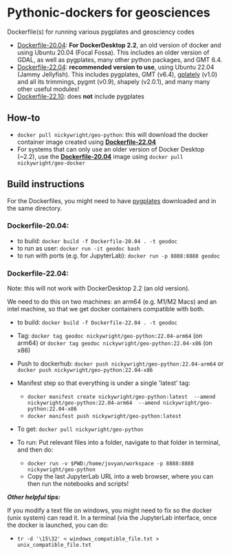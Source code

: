 # Pythonic-dockers for geosciences
Dockerfile(s) for running various pygplates and geosciency codes

- [Dockerfile-20.04](https://github.com/nickywright/super-invention/blob/main/Dockerfile-20.04): **For DockerDesktop 2.2**, an old version of docker and using Ubuntu 20.04 (Focal Fossa). This includes an older version of GDAL, as well as pygplates, many other python packages, and GMT 6.4. 
- [Dockerfile-22.04](https://github.com/nickywright/super-invention/blob/main/Dockerfile-22.04): **recommended version to use**, using Ubuntu 22.04 (Jammy Jellyfish). This includes pygplates, GMT (v6.4), [gplately](https://github.com/GPlates/gplately) (v1.0) and all its trimmings, pygmt (v0.9), shapely (v2.0.1), and many many other useful modules!
- [Dockerfile-22.10](https://github.com/nickywright/super-invention/blob/main/Dockerfile-22.10): does **not** include pygplates

## How-to
- `docker pull nickywright/geo-python`: this will download the docker container image created using **[Dockerfile-22.04](https://github.com/nickywright/super-invention/blob/main/Dockerfile-22.04)**
- For systems that can only use an older version of Docker Desktop (~2.2), use the **[Dockerfile-20.04](https://github.com/nickywright/super-invention/blob/main/Dockerfile-20.04)** image using `docker pull nickywright/geo-docker`





## Build instructions
For the Dockerfiles, you might need to have [pygplates](https://www.earthbyte.org/download-pygplates-0-36/) downloaded and in the same directory.

### Dockerfile-20.04:
- to build: `docker build -f Dockerfile-20.04 . -t geodoc`
- to run as user: `docker run -it geodoc bash`
- to run with ports (e.g. for JupyterLab): `docker run -p 8888:8888 geodoc` 

### Dockerfile-22.04:
Note: this will not work with DockerDesktop 2.2 (an old version).

We need to do this on two machines: an arm64 (e.g. M1/M2 Macs) and an intel machine, so that we get docker containers compatible with both.
- to build: `docker build -f Dockerfile-22.04 . -t geodoc`
- Tag: `docker tag geodoc nickywright/geo-python:22.04-arm64` (on arm64) or `docker tag geodoc nickywright/geo-python:22.04-x86` (on x86)
- Push to dockerhub: `docker push nickywright/geo-python:22.04-arm64` or `docker push nickywright/geo-python:22.04-x86`
- Manifest step so that everything is under a single 'latest' tag:
  - `docker manifest create nickywright/geo-python:latest 
--amend nickywright/geo-python:22.04-arm64 
--amend nickywright/geo-python:22.04-x86`
  - `docker manifest push nickywright/geo-python:latest`
  
- To get: `docker pull nickywright/geo-python`

- To run: Put relevant files into a folder, navigate to that folder in terminal, and then do:
  - `docker run -v $PWD:/home/jovyan/workspace -p 8888:8888 nickywright/geo-python`
  - Copy the last JupyterLab URL into a web browser, where you can then run the notebooks and scripts!


***Other helpful tips:***

If you modify a text file on windows, you might need to fix so the docker (unix system) can read it.
In a terminal (via the JupyterLab interface, once the docker is launched, you can do:
- `tr -d '\15\32' < windows_compatible_file.txt > unix_compatible_file.txt`

  

